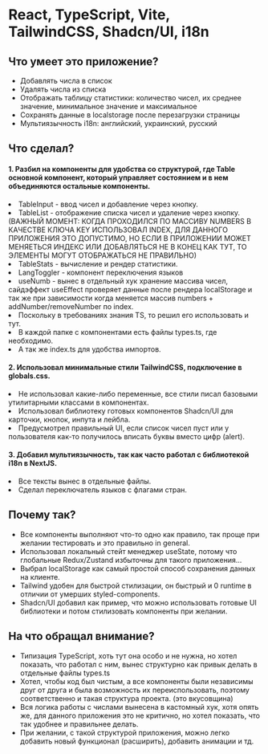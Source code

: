 <h1>React, TypeScript, Vite, TailwindCSS, Shadcn/UI, i18n</h1>

<h2>Что умеет это приложение?</h2>
<ul>
  <li>Добавлять числа в список</li>
  <li>Удалять числа из списка</li>
  <li>Отображать таблицу статистики: количество чисел, их среднее значение, минимальное значение и максимальное</li>
  <li>Сохранять данные в localstorage после перезагрузки страницы</li>
  <li>Мультиязычность i18n: английский, украинский, русский</li>
</ul>

<h2>Что сделал?</h2>

<h4>1. Разбил на компоненты для удобства со структурой, где Table основной компонент, который управляет состоянием и в нем объединяются остальные компоненты. </h4>
  <li>TableInput - ввод чисел и добавление через кнопку.</li>
  <li>TableList - отображение списка чисел и удаление через кнопку.
(ВАЖНЫЙ МОМЕНТ: КОГДА ПРОХОДИЛСЯ ПО МАССИВУ NUMBERS В КАЧЕСТВЕ КЛЮЧА KEY ИСПОЛЬЗОВАЛ INDEX, 
ДЛЯ ДАННОГО ПРИЛОЖЕНИЯ ЭТО ДОПУСТИМО, НО ЕСЛИ В ПРИЛОЖЕНИИ МОЖЕТ МЕНЯЕТЬСЯ ИНДЕКС ИЛИ ДОБАВЛЯТЬСЯ НЕ В КОНЕЦ КАК ТУТ, ТО ЭЛЕМЕНТЫ МОГУТ ОТОБРАЖАТЬСЯ НЕ ПРАВИЛЬНО)
  </li>
  <li>TableStats - вычисление и рендер статистики.</li>
  <li>LangToggler - компонент переключения языков</li>
  <li>useNumb - вынес в отдельный хук хранение массива чисел, сайдэффект useEffect проверяет данные после рендера localStorage и так же при зависимости когда меняется массив numbers + addNumber/removeNumber по index.</li>
  <li>Поскольку в требованиях знания TS, то решил его использовать и тут.</li>
  <li>В каждой папке с компонентами есть файлы types.ts, где необходимо.</li>
  <li>A так же index.ts для удобства импортов.</li>

<h4>2. Использовал минимальные стили TailwindCSS, подключение в globals.css.</h4>
  <li>Не использовал какие-либо переменные, все стили писал базовыми утилитарными классами в компонентах.</li>
  <li>Использовал библиотеку готовых компонентов Shadcn/UI для карточки, кнопок, инпута и лейбла.</li>
  <li>Предусмотрел правильный UI, если список чисел пуст или у пользователя как-то получилось вписать буквы вместо цифр (alert).</li>


<h4>3. Добавил мультиязычность, так как часто работал с библиотекой i18n в NextJS.</h4>
  <li>Все тексты вынес в отдельные файлы.</li>
  <li>Сделал переключатель языков с флагами стран.</li>


<h2>Почему так?</h2>
<ul>
  <li>Все компоненты выполняют что-то одно как правило, так проще при желании тестировать и это правильно in general.</li>
  <li>Использовал локальный стейт менеджер useState, потому что глобальные Redux/Zustand избыточны для такого приложения...</li>
  <li>Выбрал localStorage как самый простой способ сохранения данных на клиенте.</li>
  <li>Tailwind удобен для быстрой стилизации, он быстрый и 0 runtime в отличии от умерших styled-components.</li>
  <li>Shadcn/UI добавил как пример, что можно использовать готовые UI библиотеки и потом стилизовать компоненты при желании.</li>
</ul>

<h2>На что обращал внимание?</h2>
<ul>
  <li>Типизация TypeScript, хоть тут она особо и не нужна, но хотел показать, что работал с ним, вынес структурно как привык делать в отдельные файлы types.ts</li>
  <li>Хотел, чтобы код был чистым, а все компоненты были независимы друг от друга и была возможность их переиспользовать, поэтому соответственно и такая структура проекта. (это вкусовщина)</li>
  <li>Вся логика работы с числами вынесена в кастомный хук, хотя опять же, для данного приложения это не критично, но хотел показать, что так удобнее и правильнее делать.</li>
  <li>При желании, с такой структурой приложения, можно легко добавить новый функционал (расширить), добавить анимации и тд.</li>
</ul>
